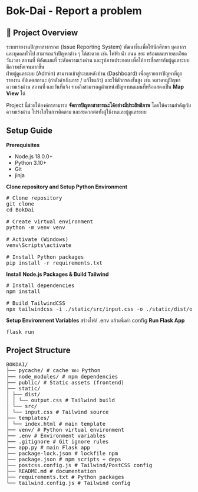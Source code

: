 # Bok-Dai - Report a problem
## 📌 Project Overview  

ระบบรายงานปัญหาสาธารณะ (Issue Reporting System) พัฒนาขึ้นเพื่อให้นักศึกษา บุคลากร และบุคคลทั่วไป สามารถแจ้งปัญหาต่าง ๆ ได้สะดวก เช่น ไฟฟ้า น้ำ ถนน ขยะ พร้อมแนบรายละเอียด วันเวลา สถานที่ พิกัดแผนที่ ระดับความเร่งด่วน และรูปภาพประกอบ เพื่อให้การสื่อสารกับผู้ดูแลระบบมีความชัดเจนมากขึ้น  
ฝ่ายผู้ดูแลระบบ (Admin) สามารถเข้าสู่ระบบหลังบ้าน (Dashboard) เพื่อดูรายการปัญหาที่ถูกรายงาน อัปเดตสถานะ (กำลังดำเนินการ / แก้ไขแล้ว) และใช้ตัวกรองขั้นสูง เช่น หมวดหมู่ปัญหา ความเร่งด่วน สถานที่ และวันที่แจ้ง รวมถึงสามารถดูตำแหน่งปัญหาบนแผนที่หรือแสดงเป็น **Map View** ได้  

Project นี้ช่วยให้องค์กรสามารถ **จัดการปัญหาสาธารณะได้อย่างมีประสิทธิภาพ** โดยให้ความสำคัญกับความเร่งด่วน โปร่งใสในการติดตาม และสะดวกต่อทั้งผู้ใช้งานและผู้ดูแลระบบ  

## Setup Guide
**Prerequisites**
- Node.js 18.0.0+
- Python 3.10+
- Git
- jinja

**Clone repository and Setup Python Environment**
<pre>
# Clone repository
git clone <repository-url>
cd BokDai

# Create virtual environment
python -m venv venv

# Activate (Windows)
venv\Scripts\activate

# Install Python packages
pip install -r requirements.txt
</pre>
**Install Node.js Packages & Build Tailwind**
<pre>
# Install dependencies
npm install

# Build TailwindCSS
npx tailwindcss -i ./static/src/input.css -o ./static/dist/output.css --watch
</pre>
**Setup Environment Variables**
สร้างไฟล์ .env แล้วเพิ่มค่า config
**Run Flask App**
<pre>flask run</pre>

## Project Structure
<pre>
BOKDAI/
├── pycache/ # cache ของ Python
├── node_modules/ # npm dependencies
├── public/ # Static assets (frontend)
├── static/
│ ├── dist/
│ │ └── output.css # Tailwind build
│ └── src/
│ └── input.css # Tailwind source
├── templates/
│ └── index.html # main template
├── venv/ # Python virtual environment
├── .env # Environment variables
├── .gitignore # Git ignore rules
├── app.py # main Flask app
├── package-lock.json # lockfile npm
├── package.json # npm scripts + deps
├── postcss.config.js # Tailwind/PostCSS config
├── README.md # documentation
├── requirements.txt # Python packages
└── tailwind.config.js # Tailwind config
</pre>

